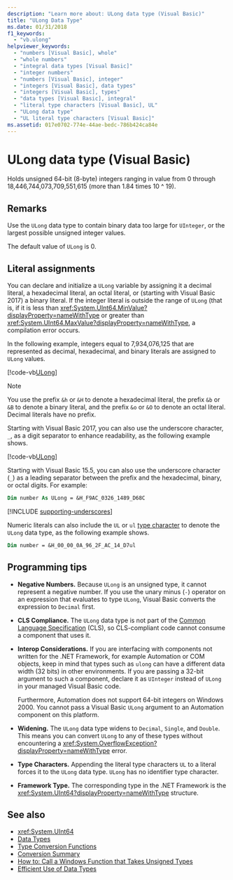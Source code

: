 ```yaml
---
description: "Learn more about: ULong data type (Visual Basic)"
title: "ULong Data Type"
ms.date: 01/31/2018
f1_keywords:
  - "vb.ulong"
helpviewer_keywords:
  - "numbers [Visual Basic], whole"
  - "whole numbers"
  - "integral data types [Visual Basic]"
  - "integer numbers"
  - "numbers [Visual Basic], integer"
  - "integers [Visual Basic], data types"
  - "integers [Visual Basic], types"
  - "data types [Visual Basic], integral"
  - "literal type characters [Visual Basic], UL"
  - "ULong data type"
  - "UL literal type characters [Visual Basic]"
ms.assetid: 017e0702-774e-44ae-bedc-786b424ca84e
---
```

# ULong data type (Visual Basic)

Holds unsigned 64-bit (8-byte) integers ranging in value from 0 through 18,446,744,073,709,551,615 (more than 1.84 times 10 ^ 19).

## Remarks

Use the `ULong` data type to contain binary data too large for `UInteger`, or the largest possible unsigned integer values.

The default value of `ULong` is 0.

## Literal assignments

You can declare and initialize a `ULong` variable by assigning it a decimal literal, a hexadecimal literal, an octal literal, or (starting with Visual Basic 2017) a binary literal. If the integer literal is outside the range of `ULong` (that is, if it is less than <xref:System.UInt64.MinValue?displayProperty=nameWithType> or greater than <xref:System.UInt64.MaxValue?displayProperty=nameWithType>, a compilation error occurs.

In the following example, integers equal to 7,934,076,125 that are represented as decimal, hexadecimal, and binary literals are assigned to `ULong` values.

[!code-vb[ULong](../../../../samples/snippets/visualbasic/language-reference/data-types/numeric-literals.vb#ULong)]

> [!NOTE]
> You use the prefix `&h` or `&H` to denote a hexadecimal literal, the prefix `&b` or `&B` to denote a binary literal, and the prefix `&o` or `&O` to denote an octal literal. Decimal literals have no prefix.

Starting with Visual Basic 2017, you can also use the underscore character, `_`, as a digit separator to enhance readability, as the following example shows.

[!code-vb[ULong](../../../../samples/snippets/visualbasic/language-reference/data-types/numeric-literals.vb#LongS)]

Starting with Visual Basic 15.5, you can also use the underscore character (`_`) as a leading separator between the prefix and the hexadecimal, binary, or octal digits. For example:

```vb
Dim number As ULong = &H_F9AC_0326_1489_D68C
```

[!INCLUDE [supporting-underscores](../../../../includes/vb-separator-langversion.md)]

Numeric literals can also include the `UL` or `ul` [type character](../../programming-guide/language-features/data-types/type-characters.md) to denote the `ULong` data type, as the following example shows.

```vb
Dim number = &H_00_00_0A_96_2F_AC_14_D7ul
```

## Programming tips

- **Negative Numbers.** Because `ULong` is an unsigned type, it cannot represent a negative number. If you use the unary minus (`-`) operator on an expression that evaluates to type `ULong`, Visual Basic converts the expression to `Decimal` first.

- **CLS Compliance.** The `ULong` data type is not part of the [Common Language Specification](https://www.ecma-international.org/publications-and-standards/standards/ecma-335/) (CLS), so CLS-compliant code cannot consume a component that uses it.

- **Interop Considerations.** If you are interfacing with components not written for the .NET Framework, for example Automation or COM objects, keep in mind that types such as `ulong` can have a different data width (32 bits) in other environments. If you are passing a 32-bit argument to such a component, declare it as `UInteger` instead of `ULong` in your managed Visual Basic code.

  Furthermore, Automation does not support 64-bit integers on Windows 2000. You cannot pass a Visual Basic `ULong` argument to an Automation component on this platform.

- **Widening.** The `ULong` data type widens to `Decimal`, `Single`, and `Double`. This means you can convert `ULong` to any of these types without encountering a <xref:System.OverflowException?displayProperty=nameWithType> error.

- **Type Characters.** Appending the literal type characters `UL` to a literal forces it to the `ULong` data type. `ULong` has no identifier type character.

- **Framework Type.** The corresponding type in the .NET Framework is the <xref:System.UInt64?displayProperty=nameWithType> structure.

## See also

- <xref:System.UInt64>
- [Data Types](index.md)
- [Type Conversion Functions](../functions/type-conversion-functions.md)
- [Conversion Summary](../keywords/conversion-summary.md)
- [How to: Call a Windows Function that Takes Unsigned Types](../../programming-guide/com-interop/how-to-call-a-windows-function-that-takes-unsigned-types.md)
- [Efficient Use of Data Types](../../programming-guide/language-features/data-types/efficient-use-of-data-types.md)
